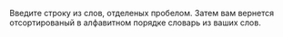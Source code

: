 Введите строку из слов, отделеных пробелом.
Затем вам вернется отсортированый в алфавитном порядке словарь из ваших слов.
